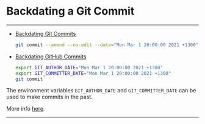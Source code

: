 # Backdating a Git Commit

---

* [Backdating Git Commits](https://stackoverflow.com/questions/44559560/backdating-git-commits)

    ```bash
    git commit --amend --no-edit --date="Mon Mar 1 20:00:00 2021 +1300"
    ```

[](.)

* [Backdating GitHub Commits](https://www.reddit.com/r/git/comments/8hzji1/backdating_commitspushes_to_github/)

    ```bash
    export GIT_AUTHOR_DATE="Mon Mar 1 20:00:00 2021 +1300"
    export GIT_COMMITTER_DATE="Mon Mar 1 20:00:00 2021 +1300"
    git commit
    ```

The environment variables `GIT_AUTHOR_DATE` and `GIT_COMMITTER_DATE` can be used to make commits in the past.

More info [here](https://alexpeattie.com/blog/working-with-dates-in-git).

---
